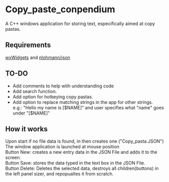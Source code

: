# Copy_paste_conpendium
A C++ windows application for storing text, especifically aimed at copy pastas.
## Requirements
[wxWidgets](https://www.wxwidgets.org/) and [nlohmann/json](https://github.com/nlohmann/json)
## TO-DO 
- Add comments to help wtih understanding code <br>
- Add search function. <br>
- Add option for hotkeying copy pastas. <br>
- Add option to replace matching strings in the app for other strings.<br>
e.g.: "Hello my name is [$NAME]" and user specifies what "name" goes under "[$NAME]"

## How it works
Upon start if no file data is found, in then creates one ("Copy_pasta.JSON") <br>
The window application is launched at mouse position <br>
Button New: creates a new entry data in the JSON File and adds it to the screen.<br>
Button Save: stores the data typed in the text box in the JSON File. <br>
Button Delete: Deletes the selected data, destroys all children(buttons) in the left panel sizer, and repopualtes it from scratch.<br>


